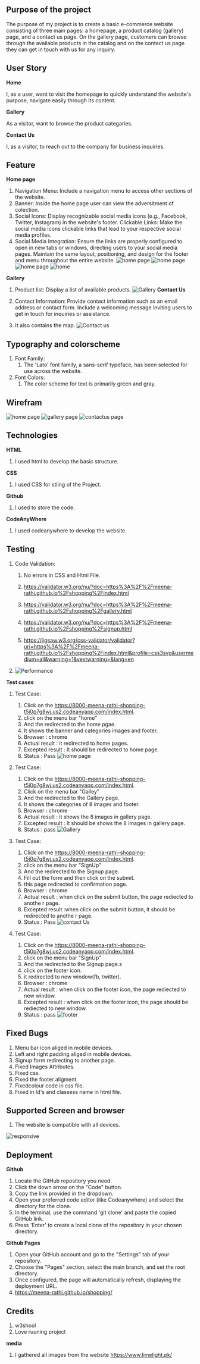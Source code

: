 ## Purpose of the project ##

The purpose of my project is to create a basic e-commerce website consisting of three main pages: a homepage, a product catalog (gallery) page, and a contact us page. On the gallery page, customers can browse through the available products in the catalog and on the contact us page they can get in touch with us for any inquiry.

## User Story ##

**Home**

I, as a user,  want to visit the homepage to quickly understand the website's purpose, navigate easily through its content.

**Gallery**

As a visitor, want to browse the product categaries.

**Contact Us**

I, as a visitor, to reach out to the company for business inquiries.

## Feature ##

**Home page**

1. Navigation Menu: Include a navigation menu to access other sections of the website.
2. Banner: Inside the home page user can view the adversitment of colection.
3. Social Icons: Display recognizable social media icons (e.g., Facebook, Twitter, Instagram) in the website's footer.
Clickable Links: Make the social media icons clickable links that lead to your respective social media profiles.
4. Social Media Integration: Ensure the links are properly configured to open in new tabs or windows, directing users to your social media pages.
Maintain the same layout, positioning, and design for the footer and menu throughout the entire website.
![home page](readme-doc/header.JPG)
![home page](readme-doc/heroimage.JPG)
![home page](readme-doc/category.JPG)
![home](readme-doc/footer.JPG)

**Gallery**

1. Product list: Display a list of available products.
![Gallery](readme-doc/galleery.JPG)
**Contact Us**

1. Contact Information: Provide contact information such as an email address or contact form. Include a welcoming message inviting users to get in touch for inquiries or assistance.
2. It also contains the map.
   ![Contact us](readme-doc/contactus.png)

## Typography and colorscheme ##

1. Font Family:
   1. The 'Lato' font family, a sans-serif typeface, has been selected for use across the website.
2. Font Colors:
      1. The color scheme for text is primarily green and gray.

## Wirefram ##

![home page](readme-doc/home.png)
![gallery page](readme-doc/gallery.png)
![contactus page](readme-doc/contactus.png)

## Technologies ##

**HTML**

1. I used html to develop the basic structure.

**CSS**

1. I used CSS for stling of the Project.

**Github**

1. I used to store the code.

**CodeAnyWhere**

1. I used codeanywhere to develop the website.

## Testing ##

1. Code Validation:
   1. No errors in CSS and Html File.

   2. <https://validator.w3.org/nu/?doc=https%3A%2F%2Fmeena-rathi.github.io%2Fshopping%2Findex.html>
   3. <https://validator.w3.org/nu/?doc=https%3A%2F%2Fmeena-rathi.github.io%2Fshopping%2Fgallery.html>
   3. <https://validator.w3.org/nu/?doc=https%3A%2F%2Fmeena-rathi.github.io%2Fshopping%2Fsignup.html>
   4. <https://jigsaw.w3.org/css-validator/validator?uri=https%3A%2F%2Fmeena-rathi.github.io%2Fshopping%2Findex.html&profile=css3svg&usermedium=all&warning=1&vextwarning=&lang=en>
2. ![Performance](readme-doc/performace.jpg)

**Test cases**

1. Test Case:
   1. Click on the <https://8000-meena-rathi-shopping-t5i0p7g8wj.us2.codeanyapp.com/index.html>.
   2. click on the menu bar "home"
   3. And the redirected to the home pgae.
   4. It shows the banner and categories images and footer.
   5. Browser : chrome
   6. Actual result : it redirected to home pages.
   7. Excepted result : It should be redirected to home page.
   8. Status : Pass
![home page](readme-doc/testcase_home.JPG)

2. Test Case:
   1. Click on the <https://8000-meena-rathi-shopping-t5i0p7g8wj.us2.codeanyapp.com/index.html>.
   2. Click on the menu bar "Galley"
   3. And the redirected to the Gallery page.
   4. It shows the categories of 8 images and footer.
   5. Browser : chrome
   6. Actual result : it shows the 8 images in gallery page.
   7. Excepted result : It should be shows the 8 images in gallery page.
   8. Status : pass
![Gallery](readme-doc/testcase_gallery.JPG)

3. Test Case:
   1. Click on the <https://8000-meena-rathi-shopping-t5i0p7g8wj.us2.codeanyapp.com/index.html>.
   2. click on the menu bar "SignUp"
   3. And the redirected to the Signup page.
   4. Fill out the form and then click on the submit.
   5. this page redirected to confirmation page.
   6. Browser : chrome
   7. Actual result : when click on the submit button, the page rediected to anothe r page.
   8. Excepted result :when click on the submit button, it should be redirected to anothe r page.
   9. Status : Pass
![contact Us](readme-doc/textcase_signup.JPG)

4. Test Case:
   1. Click on the <https://8000-meena-rathi-shopping-t5i0p7g8wj.us2.codeanyapp.com/index.html>.
   2. click on the menu bar "SignUp"
   3. And the redirected to the Signup page.s
   4. click on the footer icon.
   5. it redirected to new window(fb, twitter).
   6. Browser : chrome
   7. Actual result : when click on the footer icon, the page rediected to new window.
   8. Excepted result : when click on the footer icon, the page should be rediected to new window.
   9. Status : pass
![footer](readme-doc/testcase_footer.JPG)

## Fixed Bugs ##

1. Menu bar icon aliged in mobile devices.
2. Left and right padding aliged in mobile devices.
3. Signup form redirecting to another page.
4. Fixed Images Attributes.
5. Fixed css.
6. Fixed the footer aligment.
7. Fixedcolour code in css file.
8. Fixed in Id's and classess name in html file.

## Supported Screen and browser ##

1. The website is compatible with all devices.

![responsive](readme-doc/responsive.JPG)

## Deployment ##

**Github**

1. Locate the GitHub repository you need.
2. Click the down arrow on the "Code" button.
3. Copy the link provided in the dropdown.
4. Open your preferred code editor (like Codeanywhere) and select the directory for the clone.
5. In the terminal, use the command 'git clone' and paste the copied GitHub link.
6. Press 'Enter' to create a local clone of the repository in your chosen directory.

**Github Pages**

1. Open your GitHub account and go to the "Settings" tab of your repository.
2. Choose the "Pages" section, select the main branch, and set the root directory.
3. Once configured, the page will automatically refresh, displaying the deployment URL.
4. https://meena-rathi.github.io/shopping/

## Credits ##

1. w3shool
2. Love ruuning project
   
**media**

1. I gathered all images from the website <https://www.limelight.pk/>
